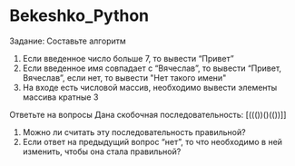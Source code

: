 # Bekeshko_Python
Задание:
Составьте алгоритм 
1) Если введенное число больше 7, то вывести “Привет”
2) Если введенное имя совпадает с “Вячеслав”, то вывести “Привет, Вячеслав”, если нет, то вывести "Нет такого имени"
3) На входе есть числовой массив, необходимо вывести элементы массива кратные 3

Ответьте на вопросы
Дана скобочная последовательность: [((())()(())]]
1) Можно ли считать эту последовательность правильной?
2) Если ответ на предыдущий вопрос “нет”, то что необходимо в ней изменить, чтобы она стала правильной?
